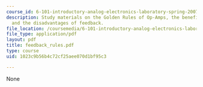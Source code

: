 ```yaml
---
course_id: 6-101-introductory-analog-electronics-laboratory-spring-2007
description: Study materials on the Golden Rules of Op-Amps, the benefits of feedback,
  and the disadvantages of feedback.
file_location: /coursemedia/6-101-introductory-analog-electronics-laboratory-spring-2007/1023c9b56b4c72cf25aee070d1bf95c3_feedback_rules.pdf
file_type: application/pdf
layout: pdf
title: feedback_rules.pdf
type: course
uid: 1023c9b56b4c72cf25aee070d1bf95c3

---
```

None